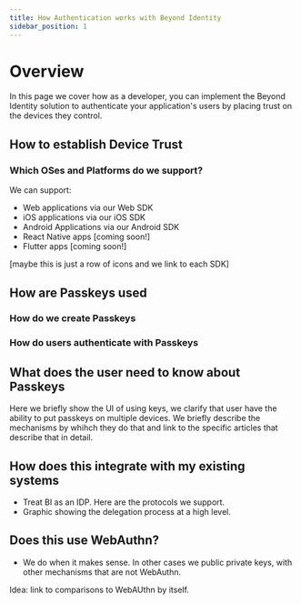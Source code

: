 ```yaml
---
title: How Authentication works with Beyond Identity
sidebar_position: 1
---
```



# Overview

In this page we cover how as a developer, you can implement the Beyond Identity solution to authenticate your application's users by placing trust on the devices they control. 

## How to establish Device Trust

### Which OSes and Platforms do we support? 

We can support: 

- Web applications via our Web SDK
- iOS applications via our iOS SDK 
- Android Applications via our Android SDK
- React Native apps [coming soon!]
- Flutter apps [coming soon!]

[maybe this is just a row of icons and we link to each SDK]

## How are Passkeys used

### How do we create Passkeys


### How do users authenticate with Passkeys


## What does the user need to know about Passkeys

Here we briefly show the UI of using keys, we clarify that user have the ability to put passkeys on multiple devices. We briefly describe the mechanisms by whihch they do that and link to the specific articles that describe that in detail. 


## How does this integrate with my existing systems

- Treat BI as an IDP. Here are the protocols we support. 
- Graphic showing the delegation process at a high level. 

## Does this use WebAuthn? 

- We do when it makes sense. In other cases we public private keys, with other mechanisms that are not WebAuthn. 




Idea: link to comparisons to WebAUthn by itself. 